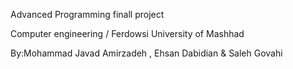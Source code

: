 Advanced Programming finall project


Computer engineering / Ferdowsi University of Mashhad


By:Mohammad Javad Amirzadeh , Ehsan Dabidian & Saleh Govahi
